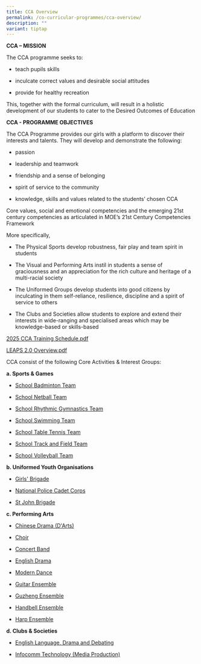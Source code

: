 ```yaml
---
title: CCA Overview
permalink: /co-curricular-programmes/cca-overview/
description: ""
variant: tiptap
---
```

<p><strong>CCA – MISSION</strong>
</p>
<p>The CCA programme seeks to:</p>
<ul data-tight="true" class="tight">
<li>
<p>teach pupils skills</p>
</li>
<li>
<p>inculcate correct values and desirable social attitudes</p>
</li>
<li>
<p>provide for healthy recreation</p>
</li>
</ul>
<p>This, together with the formal curriculum, will result in a holistic development
of our students to cater to the Desired Outcomes of Education</p>
<p><strong>CCA - PROGRAMME OBJECTIVES</strong>
</p>
<p>The CCA Programme provides our girls with a platform to discover their
interests and talents. They will develop and demonstrate the following:</p>
<ul data-tight="true" class="tight">
<li>
<p>passion</p>
</li>
<li>
<p>leadership and teamwork</p>
</li>
<li>
<p>friendship and a sense of belonging</p>
</li>
<li>
<p>spirit of service to the community</p>
</li>
<li>
<p>knowledge, skills and values related to the students’ chosen CCA</p>
</li>
</ul>
<p>Core values, social and emotional competencies and the emerging 21st century
competencies as articulated in MOE’s 21st Century Competencies Framework</p>
<p>More specifically,</p>
<ul data-tight="true" class="tight">
<li>
<p>The Physical Sports develop robustness, fair play and team spirit in students</p>
</li>
<li>
<p>The Visual and Performing Arts instil in students a sense of graciousness
and an appreciation for the rich culture and heritage of a multi-racial
society</p>
</li>
<li>
<p>The Uniformed Groups develop students into good citizens by inculcating
in them self-reliance, resilience, discipline and a spirit of service to
others</p>
</li>
<li>
<p>The Clubs and Societies allow students to explore and extend their interests
in wide-ranging and specialised areas which may be knowledge-based or skills-based</p>
</li>
</ul>
<p><a href="/files/2025_CCA_Training_Schedule.pdf" rel="noopener nofollow" target="_blank">2025 CCA Training Schedule.pdf</a>
</p>
<p><a href="/files/LEAPS%202%20Overview.pdf" rel="noopener noreferrer nofollow" target="_blank">LEAPS 2.0 Overview.pdf</a>
</p>
<p>CCA consist of the following Core Activities &amp; Interest Groups:</p>
<p><strong>a. Sports &amp; Games</strong>
</p>
<ul data-tight="true" class="tight">
<li>
<p><a href="https://www.plmgss.moe.edu.sg/co-curricular-programmes/sports-and-games/school-badminton-team" rel="noopener noreferrer nofollow" target="_blank">School Badminton Team</a>
</p>
</li>
<li>
<p><a href="https://www.plmgss.moe.edu.sg/co-curricular-programmes/sports-and-games/school-netball-team" rel="noopener noreferrer nofollow" target="_blank">School Netball Team</a>
</p>
</li>
<li>
<p><a href="https://www.plmgss.moe.edu.sg/co-curricular-programmes/sports-and-games/school-rhythmic-gymnastics-team" rel="noopener noreferrer nofollow" target="_blank">School Rhythmic Gymnastics Team</a>
</p>
</li>
<li>
<p><a href="https://www.plmgss.moe.edu.sg/co-curricular-programmes/sports-and-games/school-swimming-team" rel="noopener noreferrer nofollow" target="_blank">School Swimming Team</a>
</p>
</li>
<li>
<p><a href="https://www.plmgss.moe.edu.sg/co-curricular-programmes/sports-and-games/school-table-tennis-team" rel="noopener noreferrer nofollow" target="_blank">School Table Tennis Team</a>
</p>
</li>
<li>
<p><a href="https://www.plmgss.moe.edu.sg/co-curricular-programmes/sports-and-games/school-track-and-field-team" rel="noopener noreferrer nofollow" target="_blank">School Track and Field Team</a>
</p>
</li>
<li>
<p><a href="https://www.plmgss.moe.edu.sg/co-curricular-programmes/sports-and-games/school-volleyball-team" rel="noopener noreferrer nofollow" target="_blank">School Volleyball Team</a>
</p>
</li>
</ul>
<p><strong>b. Uniformed Youth Organisations</strong>
</p>
<ul data-tight="true" class="tight">
<li>
<p><a href="https://www.plmgss.moe.edu.sg/co-curricular-programmes/uniform-groups/girls-brigade" rel="noopener noreferrer nofollow" target="_blank">Girls' Brigade</a>
</p>
</li>
<li>
<p><a href="https://www.plmgss.moe.edu.sg/co-curricular-programmes/uniform-groups/national-police-cadet-corps" rel="noopener noreferrer nofollow" target="_blank">National Police Cadet Corps</a>
</p>
</li>
<li>
<p><a href="https://www.plmgss.moe.edu.sg/co-curricular-programmes/uniform-groups/st-john-brigade" rel="noopener noreferrer nofollow" target="_blank">St John Brigade</a>
</p>
</li>
</ul>
<p><strong>c. Performing Arts</strong>
</p>
<ul>
<li>
<p><a href="https://www.plmgss.moe.edu.sg/co-curricular-programmes/performing-arts/chinese-drama-darts" rel="noopener noreferrer nofollow" target="_blank">Chinese Drama (D'Arts)</a>
</p>
</li>
<li>
<p><a href="https://www.plmgss.moe.edu.sg/co-curricular-programmes/performing-arts/choir" rel="noopener noreferrer nofollow" target="_blank">Choir</a>
</p>
</li>
<li>
<p><a href="https://www.plmgss.moe.edu.sg/co-curricular-programmes/performing-arts/concert-band" rel="noopener noreferrer nofollow" target="_blank">Concert Band</a>
</p>
</li>
<li>
<p><a href="https://www.plmgss.moe.edu.sg/co-curricular-programmes/performing-arts/english-drama" rel="noopener noreferrer nofollow" target="_blank">English Drama</a>
</p>
</li>
<li>
<p><a href="https://staging.d31lf6q9623hn3.amplifyapp.com/co-curricular-programmes/performing-arts/modern-dance" rel="noopener noreferrer nofollow" target="_blank">Modern Dance</a>
</p>
</li>
<li>
<p><a href="https://www.plmgss.moe.edu.sg/co-curricular-programmes/performing-arts/guitar-ensemble" rel="noopener noreferrer nofollow" target="_blank">Guitar Ensemble</a>
</p>
</li>
<li>
<p><a href="https://www.plmgss.moe.edu.sg/co-curricular-programmes/performing-arts/guzheng-ensemble" rel="noopener noreferrer nofollow" target="_blank">Guzheng Ensemble</a>
</p>
</li>
<li>
<p><a href="https://www.plmgss.moe.edu.sg/co-curricular-programmes/performing-arts/handbell-ensemble" rel="noopener noreferrer nofollow" target="_blank">Handbell Ensemble</a>
</p>
</li>
<li>
<p><a href="https://www.plmgss.moe.edu.sg/co-curricular-programmes/performing-arts/harp-ensemble" rel="noopener noreferrer nofollow" target="_blank">Harp Ensemble</a>
</p>
</li>
</ul>
<p><strong>d. Clubs &amp; Societies</strong>
</p>
<ul>
<li>
<p><a href="https://www.plmgss.moe.edu.sg/co-curricular-programmes/clubs-and-societies/english-language-drama-and-debating" rel="noopener noreferrer nofollow" target="_blank">English Language, Drama and Debating</a>
</p>
</li>
<li>
<p><a href="https://www.plmgss.moe.edu.sg/co-curricular-programmes/clubs-and-societies/infocomm-technology-media-production" rel="noopener noreferrer nofollow" target="_blank">Infocomm Technology (Media Production)</a>
</p>
</li>
</ul>
<p></p>